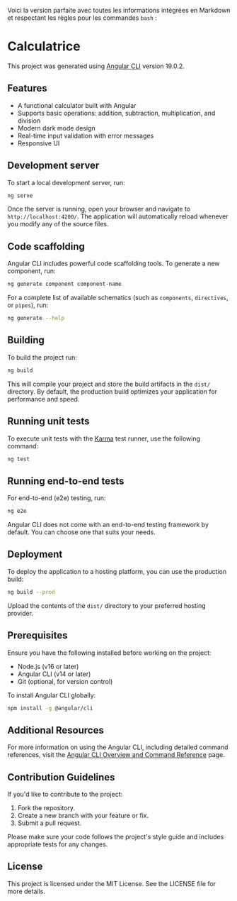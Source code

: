 Voici la version parfaite avec toutes les informations intégrées en Markdown et respectant les règles pour les commandes `bash` :

# Calculatrice

This project was generated using [Angular CLI](https://github.com/angular/angular-cli) version 19.0.2.

## Features
- A functional calculator built with Angular
- Supports basic operations: addition, subtraction, multiplication, and division
- Modern dark mode design
- Real-time input validation with error messages
- Responsive UI

## Development server
To start a local development server, run:

```bash
ng serve
```

Once the server is running, open your browser and navigate to `http://localhost:4200/`. The application will automatically reload whenever you modify any of the source files.

## Code scaffolding
Angular CLI includes powerful code scaffolding tools. To generate a new component, run:

```bash
ng generate component component-name
```

For a complete list of available schematics (such as `components`, `directives`, or `pipes`), run:

```bash
ng generate --help
```

## Building
To build the project run:

```bash
ng build
```

This will compile your project and store the build artifacts in the `dist/` directory. By default, the production build optimizes your application for performance and speed.

## Running unit tests
To execute unit tests with the [Karma](https://karma-runner.github.io) test runner, use the following command:

```bash
ng test
```

## Running end-to-end tests
For end-to-end (e2e) testing, run:

```bash
ng e2e
```

Angular CLI does not come with an end-to-end testing framework by default. You can choose one that suits your needs.

## Deployment
To deploy the application to a hosting platform, you can use the production build:

```bash
ng build --prod
```

Upload the contents of the `dist/` directory to your preferred hosting provider.

## Prerequisites
Ensure you have the following installed before working on the project:

- Node.js (v16 or later)
- Angular CLI (v14 or later)
- Git (optional, for version control)

To install Angular CLI globally:

```bash
npm install -g @angular/cli
```

## Additional Resources
For more information on using the Angular CLI, including detailed command references, visit the [Angular CLI Overview and Command Reference](https://angular.dev/tools/cli) page.

## Contribution Guidelines
If you'd like to contribute to the project:

1. Fork the repository.
2. Create a new branch with your feature or fix.
3. Submit a pull request.

Please make sure your code follows the project's style guide and includes appropriate tests for any changes.

## License
This project is licensed under the MIT License. See the LICENSE file for more details.
